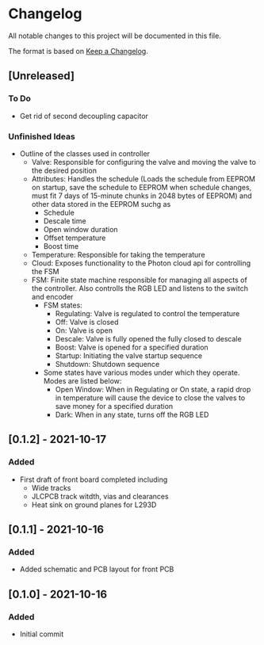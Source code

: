 # Changelog
All notable changes to this project will be documented in this file.

The format is based on [Keep a Changelog](https://keepachangelog.com/en/1.0.0/).

## [Unreleased]
### To Do
- Get rid of second decoupling capacitor

### Unfinished Ideas
  - Outline of the classes used in controller
    - Valve: Responsible for configuring the valve and moving the valve to the desired position
    - Attributes: Handles the schedule (Loads the schedule from EEPROM on startup, save the schedule to EEPROM when schedule changes, must fit 7 days of 15-minute chunks in 2048  bytes of EEPROM) and other data stored in the EEPROM suchg as
      - Schedule
      - Descale time
      - Open window duration
      - Offset temperature
      - Boost time
    - Temperature: Responsible for taking the temperature
    - Cloud: Exposes functionality to the Photon cloud api for controlling the FSM
    - FSM: Finite state machine responsible for managing all aspects of the controller. Also controlls the RGB LED and listens to the switch and encoder
      - FSM states:
        - Regulating: Valve is regulated to control the temperature 
        - Off: Valve is closed
        - On: Valve is open
        - Descale: Valve is fully opened the fully closed to descale
        - Boost: Valve is opened for a specified duration
        - Startup: Initiating the valve startup sequence
        - Shutdown: Shutdown sequence 
      - Some states have various modes under which they operate. Modes are listed below:
        - Open Window: When in Regulating or On state, a rapid drop in temperature will cause the device to close the valves to save money for a specified duration
        - Dark: When in any state, turns off the RGB LED

## [0.1.2] - 2021-10-17
### Added
- First draft of front board completed including
  - Wide tracks 
  - JLCPCB track witdth, vias and clearances
  - Heat sink on ground planes for L293D

## [0.1.1] - 2021-10-16
### Added
- Added schematic and PCB layout for front PCB

## [0.1.0] - 2021-10-16
### Added
- Initial commit